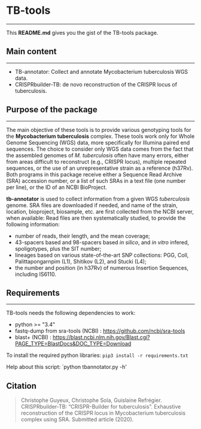 # TB-tools
------------------

This **README.md** gives you the gist of the TB-tools package.

## Main content
--------------------------

- TB-annotator: Collect and annotate Mycobacterium tuberculosis WGS data.    
- CRISPRbuilder-TB: de novo reconstruction of the CRISPR locus of tuberculosis.


## Purpose of the package
--------------------------

The main objective of these tools is to provide various genotyping tools for the
**Mycobacterium tuberculosis** complex. These tools work only for Whole Genome
Sequencing (WGS) data, more specifically for Illumina paired end sequences.
The choice to consider only WGS data comes from the fact that the assembled 
genomes of *M. tuberculosis* often have many errors, either from areas difficult 
to reconstruct (e.g., CRISPR locus), multiple repeated sequences, or the use 
of an unrepresentative strain as a reference (h37Rv).
Both programs in this package receive either a Sequence Read Archive (SRA) 
accession number, or a list of such SRAs in a text file (one number per line), 
or the ID of an NCBI BioProject.

**tb-annotator** is used to collect information from a given WGS *tuberculosis*
genome. SRA files are downloaded if needed, and name of the strain, location, 
bioproject, biosample, etc. are first collected from the NCBI server, when 
available:  Read files are then systematically studied, to provide the following 
information:
 - number of reads, their length, and the mean coverage;
 - 43-spacers based and 98-spacers based *in silico*, and *in vitro* infered, 
 spoligotypes, plus the SIT number;
 - lineages based on various state-of-the-art SNP collections: PGG, Coll, 
 Palittapongarnpim (L1), Shitikov (L2), and Stucki (L4);
 - the number and position (in h37Rv) of numerous Insertion Sequences, including
 IS6110.


## Requirements
---------------

TB-tools needs the following dependencies to work:

* python >= "3.4"
* fastq-dump from sra-tools (NCBI) : https://github.com/ncbi/sra-tools
* blast+ (NCBI) : https://blast.ncbi.nlm.nih.gov/Blast.cgi?PAGE_TYPE=BlastDocs&DOC_TYPE=Download

To install the required python libraries: `pip3 install -r requirements.txt`

Help about this script: `python tbannotator.py -h'

## Citation

>Christophe Guyeux, Christophe Sola, Guislaine Refrégier. CRISPRbuilder-TB: “CRISPR-Builder for tuberculosis”. Exhaustive reconstruction of the CRISPR locus in Mycobacterium tuberculosis complex using SRA. Submitted article (2020).